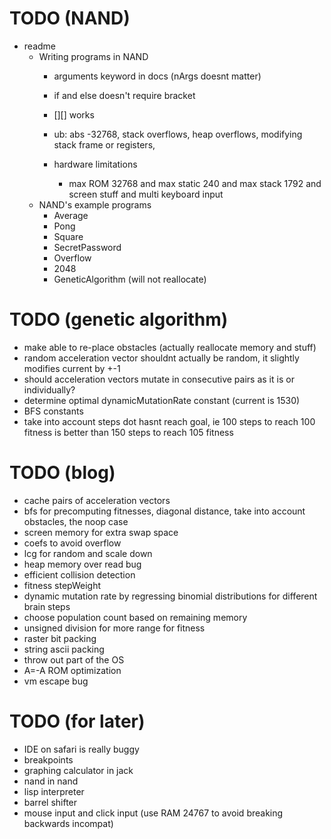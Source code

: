 # TODO (NAND)
* readme
  * Writing programs in NAND
    * arguments keyword in docs (nArgs doesnt matter)
    * if and else doesn't require bracket
    * [][] works

    * ub: abs -32768, stack overflows, heap overflows, modifying stack frame or registers,
    * hardware limitations
      * max ROM 32768 and max static 240 and max stack 1792 and screen stuff and multi keyboard input
  * NAND's example programs
    * Average
    * Pong
    * Square
    * SecretPassword
    * Overflow
    * 2048
    * GeneticAlgorithm (will not reallocate)
# TODO (genetic algorithm)
* make able to re-place obstacles (actually reallocate memory and stuff)
* random acceleration vector shouldnt actually be random, it slightly modifies current by +-1
* should acceleration vectors mutate in consecutive pairs as it is or individually?
* determine optimal dynamicMutationRate constant (current is 1530)
* BFS constants
* take into account steps dot hasnt reach goal, ie 100 steps to reach 100 fitness is better than 150 steps to reach 105 fitness

# TODO (blog)
* cache pairs of acceleration vectors
* bfs for precomputing fitnesses, diagonal distance, take into account obstacles, the noop case
* screen memory for extra swap space
* coefs to avoid overflow
* lcg for random and scale down
* heap memory over read bug
* efficient collision detection
* fitness stepWeight
* dynamic mutation rate by regressing binomial distributions for different brain steps
* choose population count based on remaining memory
* unsigned division for more range for fitness
* raster bit packing
* string ascii packing
* throw out part of the OS
* A=-A ROM optimization
* vm escape bug

# TODO (for later)
* IDE on safari is really buggy
* breakpoints
* graphing calculator in jack
* nand in nand
* lisp interpreter
* barrel shifter
* mouse input and click input (use RAM 24767 to avoid breaking backwards incompat)
